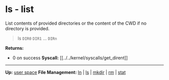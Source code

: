 # ls - list

List contents of provided directories or the content of the CWD if no directory is provided.

> ls `DIR0` `DIR1` ... `DIRn`

**Returns:**
- 0 on success
**Syscall:** [[../../kernel/syscalls/get_dirent]]

---
**Up:** [user space](../userspace.md)
**File Management:** [ln](ln.md) | [ls](ls.md) | [mkdir](mkdir.md) | [rm](rm.md) | [stat](stat.md)
